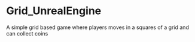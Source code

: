 # Grid_UnrealEngine
 A simple grid based game where players moves in a squares of a grid and can collect coins
